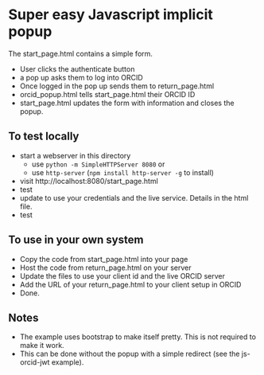Super easy Javascript implicit popup
====================================

The start_page.html contains a simple form. 

- User clicks the authenticate button
- a pop up asks them to log into ORCID
- Once logged in the pop up sends them to return_page.html
- orcid_popup.html tells start_page.html their ORCID ID
- start_page.html updates the form with information and closes the popup.

To test locally
---------------
- start a webserver in this directory
  - use `python -m SimpleHTTPServer 8080` or
  - use `http-server` (`npm install http-server -g` to install)
- visit http://localhost:8080/start_page.html
- test
- update to use your credentials and the live service.  Details in the html file.
- test

To use in your own system
-------------------------

- Copy the code from start_page.html into your page
- Host the code from return_page.html on your server
- Update the files to use your client id and the live ORCID server
- Add the URL of your return_page.html to your client setup in ORCID
- Done.

Notes
-----

- The example uses bootstrap to make itself pretty.  This is not required to make it work.
- This can be done without the popup with a simple redirect (see the js-orcid-jwt example).